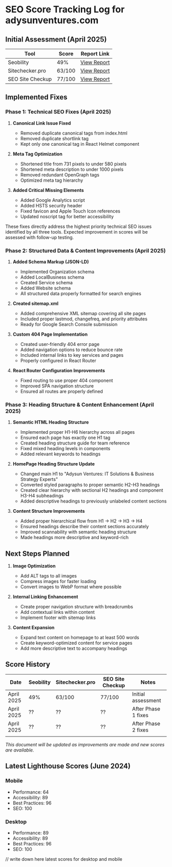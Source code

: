 # SEO Score Tracking Log for adysunventures.com

## Initial Assessment (April 2025)

| Tool | Score | Report Link |
|------|-------|-------------|
| Seobility | 49% | [View Report](https://freetools.seobility.net/en/seocheck/check?url=https%3A%2F%2Fadysunventures.com%2F&crawltype=1) |
| Sitechecker.pro | 63/100 | [View Report](https://sitechecker.pro/app/main/seo-report?share=L0oOUF9rQysJMRRZCVoyCldFB31GKk1%252FUhsAATgbR0g%252BFA4%253D&hiddenDelayPopup=true&pageUrl=https:%2F%2Fadysunventures.com%2F) |
| SEO Site Checkup | 77/100 | [View Report](https://seositecheckup.com/seo-audit/adysunventures.com) |

## Implemented Fixes

### Phase 1: Technical SEO Fixes (April 2025)

1. **Canonical Link Issue Fixed**
   - Removed duplicate canonical tags from index.html
   - Removed duplicate shortlink tag
   - Kept only one canonical tag in React Helmet component

2. **Meta Tag Optimization**
   - Shortened title from 731 pixels to under 580 pixels
   - Shortened meta description to under 1000 pixels
   - Removed redundant OpenGraph tags
   - Optimized meta tag hierarchy

3. **Added Critical Missing Elements**
   - Added Google Analytics script
   - Added HSTS security header
   - Fixed favicon and Apple Touch Icon references
   - Updated noscript tag for better accessibility

These fixes directly address the highest priority technical SEO issues identified by all three tools. Expected improvement in scores will be assessed with follow-up testing.

### Phase 2: Structured Data & Content Improvements (April 2025)

1. **Added Schema Markup (JSON-LD)**
   - Implemented Organization schema
   - Added LocalBusiness schema
   - Created Service schema
   - Added Website schema
   - All structured data properly formatted for search engines

2. **Created sitemap.xml**
   - Added comprehensive XML sitemap covering all site pages
   - Included proper lastmod, changefreq, and priority attributes
   - Ready for Google Search Console submission

3. **Custom 404 Page Implementation**
   - Created user-friendly 404 error page
   - Added navigation options to reduce bounce rate
   - Included internal links to key services and pages
   - Properly configured in React Router

4. **React Router Configuration Improvements**
   - Fixed routing to use proper 404 component
   - Improved SPA navigation structure
   - Ensured all routes are properly defined

### Phase 3: Heading Structure & Content Enhancement (April 2025)

1. **Semantic HTML Heading Structure**
   - Implemented proper H1-H6 hierarchy across all pages
   - Ensured each page has exactly one H1 tag
   - Created heading structure guide for team reference
   - Fixed mixed heading levels in components
   - Added relevant keywords to headings

2. **HomePage Heading Structure Update**
   - Changed main H1 to "Adysun Ventures: IT Solutions & Business Strategy Experts"
   - Converted styled paragraphs to proper semantic H2-H3 headings
   - Created clear hierarchy with sectional H2 headings and component H3-H4 subheadings
   - Added descriptive headings to previously unlabeled content sections

3. **Content Structure Improvements**
   - Added proper hierarchical flow from H1 → H2 → H3 → H4
   - Ensured headings describe their content sections accurately
   - Improved scannability with semantic heading structure
   - Made headings more descriptive and keyword-rich

## Next Steps Planned

1. **Image Optimization**
   - Add ALT tags to all images
   - Compress images for faster loading
   - Convert images to WebP format where possible

2. **Internal Linking Enhancement**
   - Create proper navigation structure with breadcrumbs
   - Add contextual links within content
   - Implement footer with sitemap links

3. **Content Expansion**
   - Expand text content on homepage to at least 500 words
   - Create keyword-optimized content for service pages
   - Add more descriptive text to accompany headings

## Score History

| Date | Seobility | Sitechecker.pro | SEO Site Checkup | Notes |
|------|-----------|-----------------|------------------|-------|
| April 2025 | 49% | 63/100 | 77/100 | Initial assessment |
| April 2025 | ?? | ?? | ?? | After Phase 1 fixes |
| April 2025 | ?? | ?? | ?? | After Phase 2 fixes |
| | | | | |

*This document will be updated as improvements are made and new scores are available.* 

## Latest Lighthouse Scores (June 2024)

### Mobile
- Performance: 64
- Accessibility: 89
- Best Practices: 96
- SEO: 100

### Desktop
- Performance: 89
- Accessibility: 89
- Best Practices: 96
- SEO: 100

// write down here latest scores for desktop and mobile


